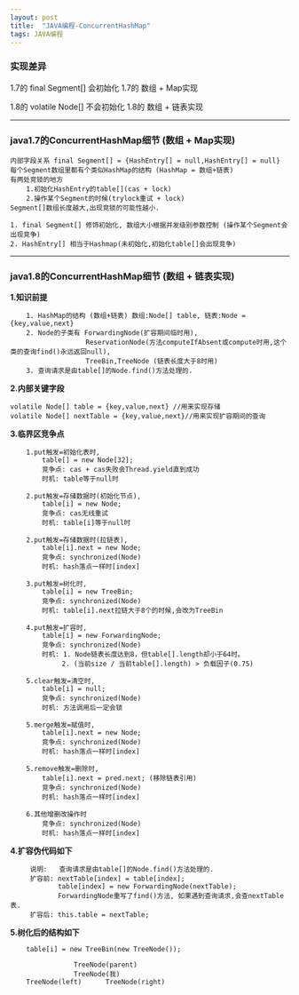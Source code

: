 ```yaml
---
layout: post
title:  "JAVA编程-ConcurrentHashMap"
tags: JAVA编程
---
```


### 实现差异

1.7的 final Segment[] 会初始化
1.7的 数组 + Map实现

1.8的 volatile Node[] 不会初始化
1.8的 数组 + 链表实现

 ---
 
### java1.7的ConcurrentHashMap细节 (数组 + Map实现)

    内部字段关系 final Segment[] = {HashEntry[] = null,HashEntry[] = null}
    每个Segment数组里都有个类似HashMap的结构 (HashMap = 数组+链表) 
    有两处竞锁的地方 
        1.初始化HashEntry的table[](cas + lock) 
        2.操作某个Segment的时候(trylock重试 + lock)
    Segment[]数组长度越大,出现竞锁的可能性越小.

    1. final Segment[] 修饰初始化, 数组大小根据并发级别参数控制 (操作某个Segment会出现竞争)
    2. HashEntry[] 相当于Hashmap(未初始化,初始化table[]会出现竞争)


 ---
 
### java1.8的ConcurrentHashMap细节 (数组 + 链表实现)

**1.知识前提**

        1. HashMap的结构 (数组+链表) 数组:Node[] table, 链表:Node = {key,value,next}
        2. Node的子类有 ForwardingNode(扩容期间临时用),
                       ReservationNode(方法computeIfAbsent或compute时用,这个类的查询find()永远返回null),
                       TreeBin,TreeNode (链表长度大于8时用)
        3. 查询请求是由table[]的Node.find()方法处理的.
    
**2.内部关键字段**
 
    volatile Node[] table = {key,value,next} //用来实现存储
    volatile Node[] nextTable = {key,value,next}//用来实现扩容期间的查询


**3.临界区竞争点** 

        1.put触发=初始化表时,     
            table[] = new Node[32]; 
            竞争点: cas + cas失败会Thread.yield直到成功
            时机: table等于null时
            
        2.put触发=存储数据时(初始化节点),
            table[i] = new Node; 
            竞争点: cas无线重试
            时机: table[i]等于null时
            
        2.put触发=存储数据时(拉链表),
            table[i].next = new Node; 
            竞争点: synchronized(Node)
            时机: hash落点一样时[index]
            
        3.put触发=树化时,
            table[i] = new TreeBin; 
            竞争点: synchronized(Node) 
            时机: table[i].next拉链大于8个的时候,会改为TreeBin
            
        4.put触发=扩容时,
            table[i] = new ForwardingNode; 
            竞争点: synchronized(Node)
            时机: 1. Node链表长度达到8，但table[].length却小于64时。
                 2. (当前size / 当前table[].length) > 负载因子(0.75)
                 
        5.clear触发=清空时,
            table[i] = null; 
            竞争点: synchronized(Node)
            时机: 方法调用后一定会锁

        5.merge触发=赋值时,
            table[i].next = new Node; 
            竞争点: synchronized(Node)
            时机: hash落点一样时[index]
            
        5.remove触发=删除时,
            table[i].next = pred.next; (移除链表引用)
            竞争点: synchronized(Node)
            时机: hash落点一样时[index]
                      
        6.其他增删改操作时
            竞争点: synchronized(Node)
            时机: hash落点一样时[index]
            
    
**4.扩容伪代码如下** 

         说明:   查询请求是由table[]的Node.find()方法处理的.
         扩容前: nextTable[index] = table[index];
                table[index] = new ForwardingNode(nextTable);
                ForwardingNode重写了find()方法, 如果遇到查询请求,会查nextTable表.
         扩容后: this.table = nextTable;
         
         
**5.树化后的结构如下**

        table[i] = new TreeBin(new TreeNode());
        
                    TreeNode(parent)
                    TreeNode(我)
        TreeNode(left)      TreeNode(right)
    